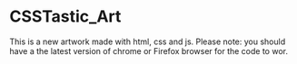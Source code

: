 # CSSTastic_Art
This is a new artwork made with html, css and js. 
Please note: you should have a the latest version of chrome or Firefox browser for the code to wor.
